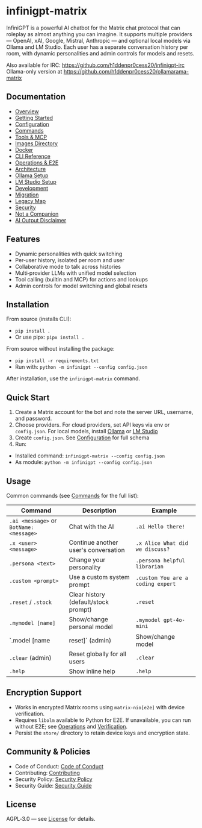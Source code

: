 # infinigpt-matrix

InfiniGPT is a powerful AI chatbot for the Matrix chat protocol that can roleplay as almost anything you can imagine. It supports multiple providers — OpenAI, xAI, Google, Mistral, Anthropic — and optional local models via Ollama and LM Studio. Each user has a separate conversation history per room, with dynamic personalities and admin controls for models and resets.

Also available for IRC: <https://github.com/h1ddenpr0cess20/infinigpt-irc>  
Ollama-only version at <https://github.com/h1ddenpr0cess20/ollamarama-matrix>

## Documentation

- [Overview](docs/index.md)
- [Getting Started](docs/getting-started.md)
- [Configuration](docs/configuration.md)
- [Commands](docs/commands.md)
- [Tools & MCP](docs/tools-and-mcp.md)
- [Images Directory](docs/images.md)
- [Docker](docs/docker.md)
- [CLI Reference](docs/cli.md)
- [Operations & E2E](docs/operations.md)
- [Architecture](docs/architecture.md)
- [Ollama Setup](docs/ollama.md)
- [LM Studio Setup](docs/lm-studio.md)
- [Development](docs/development.md)
- [Migration](docs/migration.md)
- [Legacy Map](docs/legacy-map.md)
- [Security](docs/security.md)
- [Not a Companion](docs/not-a-companion.md)
- [AI Output Disclaimer](docs/ai-output-disclaimer.md)

## Features

- Dynamic personalities with quick switching
- Per‑user history, isolated per room and user
- Collaborative mode to talk across histories
- Multi‑provider LLMs with unified model selection
- Tool calling (builtin and MCP) for actions and lookups
- Admin controls for model switching and global resets

## Installation

From source (installs CLI):

- `pip install .`
- Or use pipx: `pipx install .`

From source without installing the package:

- `pip install -r requirements.txt`
- Run with: `python -m infinigpt --config config.json`

After installation, use the `infinigpt-matrix` command.

## Quick Start

1) Create a Matrix account for the bot and note the server URL, username, and password.
2) Choose providers. For cloud providers, set API keys via env or `config.json`. For local models, install [Ollama](/docs/ollama.md) or [LM Studio](/docs/lm-studio.md)
3) Create `config.json`. See [Configuration](docs/configuration.md) for full schema
4) Run:

- Installed command: `infinigpt-matrix --config config.json`
- As module: `python -m infinigpt --config config.json`

## Usage

Common commands (see [Commands](docs/commands.md) for the full list):

| Command | Description | Example |
|---------|-------------|---------|
| `.ai <message>` or `BotName: <message>` | Chat with the AI | `.ai Hello there!` |
| `.x <user> <message>` | Continue another user's conversation | `.x Alice What did we discuss?` |
| `.persona <text>` | Change your personality | `.persona helpful librarian` |
| `.custom <prompt>` | Use a custom system prompt | `.custom You are a coding expert` |
| `.reset` / `.stock` | Clear history (default/stock prompt) | `.reset` |
| `.mymodel [name]` | Show/change personal model | `.mymodel gpt-4o-mini` |
| `.model [name|reset]` (admin) | Show/change model | `.model qwen3` |
| `.clear` (admin) | Reset globally for all users | `.clear` |
| `.help` | Show inline help | `.help` |

## Encryption Support

- Works in encrypted Matrix rooms using `matrix-nio[e2e]` with device verification.
- Requires `libolm` available to Python for E2E. If unavailable, you can run without E2E; see [Operations](docs/operations.md) and [Verification](docs/verification.md).
- Persist the `store/` directory to retain device keys and encryption state.

## Community & Policies

- Code of Conduct: [Code of Conduct](CODE_OF_CONDUCT.md)
- Contributing: [Contributing](CONTRIBUTING.md)
- Security Policy: [Security Policy](SECURITY.md)
- Security Guide: [Security Guide](docs/security.md)

## License

AGPL‑3.0 — see [License](LICENSE) for details.
